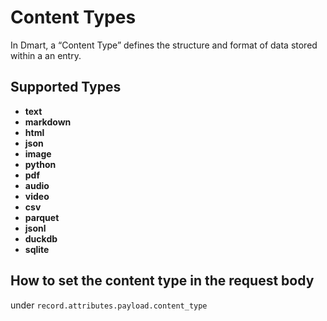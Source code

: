 # Content Types
In Dmart, a “Content Type” defines the structure and format of data stored within a an entry.

## Supported Types
- **text**
- **markdown**
- **html**
- **json**
- **image**
- **python**
- **pdf**
- **audio**
- **video**
- **csv**
- **parquet**
- **jsonl**
- **duckdb**
- **sqlite**

## How to set the content type in the request body
under `record.attributes.payload.content_type` 